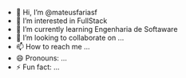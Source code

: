 - 👋 Hi, I’m @mateusfariasf
- 👀 I’m interested in FullStack
- 🌱 I’m currently learning Engenharia de Softaware
- 💞️ I’m looking to collaborate on ...
- 📫 How to reach me ...
- 😄 Pronouns: ...
- ⚡ Fun fact: ...

<!---
mateusfariasf/mateusfariasf is a ✨ special ✨ repository because its `README.md` (this file) appears on your GitHub profile.
You can click the Preview link to take a look at your changes.
--->
